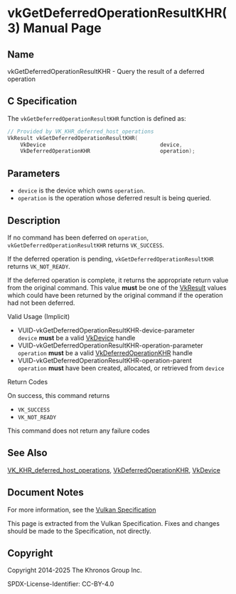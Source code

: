 # vkGetDeferredOperationResultKHR(3) Manual Page

## Name

vkGetDeferredOperationResultKHR - Query the result of a deferred operation



## [](#_c_specification)C Specification

The `vkGetDeferredOperationResultKHR` function is defined as:

```c++
// Provided by VK_KHR_deferred_host_operations
VkResult vkGetDeferredOperationResultKHR(
    VkDevice                                    device,
    VkDeferredOperationKHR                      operation);
```

## [](#_parameters)Parameters

- `device` is the device which owns `operation`.
- `operation` is the operation whose deferred result is being queried.

## [](#_description)Description

If no command has been deferred on `operation`, `vkGetDeferredOperationResultKHR` returns `VK_SUCCESS`.

If the deferred operation is pending, `vkGetDeferredOperationResultKHR` returns `VK_NOT_READY`.

If the deferred operation is complete, it returns the appropriate return value from the original command. This value **must** be one of the [VkResult](https://registry.khronos.org/vulkan/specs/latest/man/html/VkResult.html) values which could have been returned by the original command if the operation had not been deferred.

Valid Usage (Implicit)

- [](#VUID-vkGetDeferredOperationResultKHR-device-parameter)VUID-vkGetDeferredOperationResultKHR-device-parameter  
  `device` **must** be a valid [VkDevice](https://registry.khronos.org/vulkan/specs/latest/man/html/VkDevice.html) handle
- [](#VUID-vkGetDeferredOperationResultKHR-operation-parameter)VUID-vkGetDeferredOperationResultKHR-operation-parameter  
  `operation` **must** be a valid [VkDeferredOperationKHR](https://registry.khronos.org/vulkan/specs/latest/man/html/VkDeferredOperationKHR.html) handle
- [](#VUID-vkGetDeferredOperationResultKHR-operation-parent)VUID-vkGetDeferredOperationResultKHR-operation-parent  
  `operation` **must** have been created, allocated, or retrieved from `device`

Return Codes

On success, this command returns

- `VK_SUCCESS`
- `VK_NOT_READY`

This command does not return any failure codes

## [](#_see_also)See Also

[VK\_KHR\_deferred\_host\_operations](https://registry.khronos.org/vulkan/specs/latest/man/html/VK_KHR_deferred_host_operations.html), [VkDeferredOperationKHR](https://registry.khronos.org/vulkan/specs/latest/man/html/VkDeferredOperationKHR.html), [VkDevice](https://registry.khronos.org/vulkan/specs/latest/man/html/VkDevice.html)

## [](#_document_notes)Document Notes

For more information, see the [Vulkan Specification](https://registry.khronos.org/vulkan/specs/latest/html/vkspec.html#vkGetDeferredOperationResultKHR)

This page is extracted from the Vulkan Specification. Fixes and changes should be made to the Specification, not directly.

## [](#_copyright)Copyright

Copyright 2014-2025 The Khronos Group Inc.

SPDX-License-Identifier: CC-BY-4.0